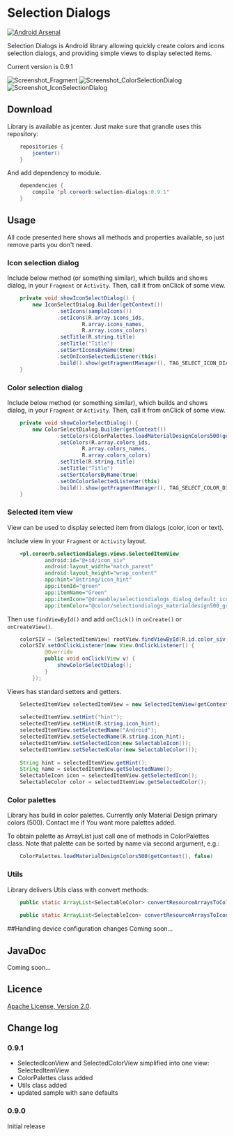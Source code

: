 # Selection Dialogs
[![Android Arsenal](https://img.shields.io/badge/Android%20Arsenal-SelectionDialogs-green.svg?style=true)](https://android-arsenal.com/details/1/3651)

Selection Dialogs is Android library allowing quickly create colors and icons selection dialogs, and providing simple views to display selected items.

Current version is 0.9.1

![Screenshot_Fragment](https://github.com/ZaYeR-PL/SelectionDialogs/blob/master/screens/Screenshot_Fragment.png?raw=true)
![Screenshot_ColorSelectionDialog](https://github.com/ZaYeR-PL/SelectionDialogs/blob/master/screens/Screenshot_ColorSelectionDialog.png?raw=true)
![Screenshot_IconSelectionDialog](https://github.com/ZaYeR-PL/SelectionDialogs/blob/master/screens/Screenshot_IconSelectionDialog.png?raw=true)

## Download
Library is available as jcenter. Just make sure that grandle uses this repository:

```java
    repositories {
        jcenter()
    }
```

And add dependency to module.

```java
    dependencies {
        compile 'pl.coreorb:selection-dialogs:0.9.1'
    }
```

## Usage
All code presented here shows all methods and properties available, so just remove parts you don't need.

### Icon selection dialog
Include below method (or something similar), which builds and shows dialog, in your `Fragment` or `Activity`. Then, call it from onClick of some view.

```java
    private void showIconSelectDialog() {
        new IconSelectDialog.Builder(getContext())
                .setIcons(sampleIcons())
                .setIcons(R.array.icons_ids,
                        R.array.icons_names,
                        R.array.icons_colors)
                .setTitle(R.string.title)
                .setTitle("Title")
                .setSortIconsByName(true)
                .setOnIconSelectedListener(this)
                .build().show(getFragmentManager(), TAG_SELECT_ICON_DIALOG);
    }
```

### Color selection dialog
Include below method (or something similar), which builds and shows dialog, in your `Fragment` or `Activity`. Then, call it from onClick of some view.

```java
    private void showColorSelectDialog() {
        new ColorSelectDialog.Builder(getContext())
                .setColors(ColorPalettes.loadMaterialDesignColors500(getContext(), false))
                .setColors(R.array.colors_ids,
                        R.array.colors_names,
                        R.array.colors_colors)
                .setTitle(R.string.title)
                .setTitle("Title")
                .setSortColorsByName(true)
                .setOnColorSelectedListener(this)
                .build().show(getFragmentManager(), TAG_SELECT_COLOR_DIALOG);
    }
```

### Selected item view
View can be used to display selected item from dialogs (color, icon or text).

Include view in your `Fragment` or `Activity` layout.

```xml
    <pl.coreorb.selectiondialogs.views.SelectedItemView
            android:id="@+id/icon_siv"
            android:layout_width="match_parent"
            android:layout_height="wrap_content"
            app:hint="@string/icon_hint"
            app:itemId="green"
            app:itemName="Green"
            app:itemIcon="@drawable/selectiondialogs_dialog_default_icon"
            app:itemColor="@color/selectiondialogs_materialdesign500_green"/>
```

Then use `findViewById()` and add `onClick()` in `onCreate()` or `onCreateView()`.

```java
    colorSIV = (SelectedItemView) rootView.findViewById(R.id.color_siv);
    colorSIV.setOnClickListener(new View.OnClickListener() {
            @Override
            public void onClick(View v) {
                showColorSelectDialog();
            }
        });
```

Views has standard setters and getters.

```java
    SelectedItemView selectedItemView = new SelectedItemView(getContext());
    
    selectedItemView.setHint("hint");
    selectedItemView.setHint(R.string.icon_hint);
    selectedItemView.setSelectedName("Android");
    selectedItemView.setSelectedName(R.string.icon_hint);
    selectedItemView.setSelectedIcon(new SelectableIcon());
    selectedItemView.setSelectedColor(new SelectableColor());
    
    String hint = selectedItemView.getHint();
    String name = selectedItemView.getSelectedName();
    SelectableIcon icon = selectedItemView.getSelectedIcon();
    SelectableColor color = selectedItemView.getSelectedColor();
```

### Color palettes
Library has build in color palettes. Currently only Material Design primary colors (500).
Contact me if You want more palettes added.

To obtain palette as ArrayList<SelectableColor> just call one of methods in ColorPalettes class.
Note that palette can be sorted by name via second argument, e.g.:

```java
    ColorPalettes.loadMaterialDesignColors500(getContext(), false)
```

### Utils
Library delivers Utils class with convert methods:

```java
    public static ArrayList<SelectableColor> convertResourceArraysToColorsArrayList(Context context, boolean sortByName, @ArrayRes int idsArray, @ArrayRes int namesArray, @ArrayRes int colorsArray)
    
    public static ArrayList<SelectableIcon> convertResourceArraysToIconsArrayList(Context context, boolean sortByName, @ArrayRes int idsArray, @ArrayRes int namesArray, @ArrayRes int drawablesArray)
```


##Handling device configuration changes
Coming soon...  

## JavaDoc
Coming soon...

## Licence

[Apache License, Version 2.0](LICENCE).

## Change log

### 0.9.1
- SelectedIconView and SelectedColorView simplified into one view: SelectedItemView
- ColorPalettes class added
- Utils class added
- updated sample with sane defaults

### 0.9.0
Initial release
